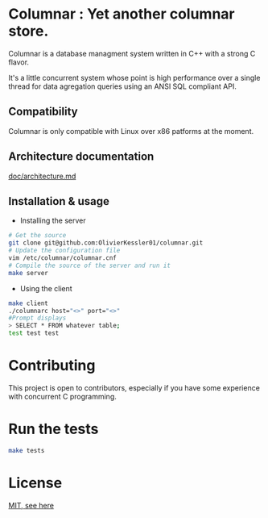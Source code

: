 # Columnar : Yet another columnar store.
Columnar is a database managment system written in C++ with a strong C flavor.

It's a little concurrent system whose point is high performance over a single
thread for data agregation queries using an ANSI SQL compliant API.


## Compatibility
Columnar is only compatible with Linux over x86 patforms at the moment.

## Architecture documentation
[doc/architecture.md](doc/architecture.md)


## Installation & usage

* Installing the server 
```bash
# Get the source
git clone git@github.com:OlivierKessler01/columnar.git
# Update the configuration file
vim /etc/columnar/columnar.cnf
# Compile the source of the server and run it
make server 
```

* Using the client
```bash
make client 
./columnarc host="<>" port="<>" 
#Prompt displays
> SELECT * FROM whatever table;
test test test
```

# Contributing
This project is open to contributors, especially if you have some experience with concurrent C programming.

# Run the tests
```bash
make tests
```

# License
[MIT, see here](LICENCE.txt)




